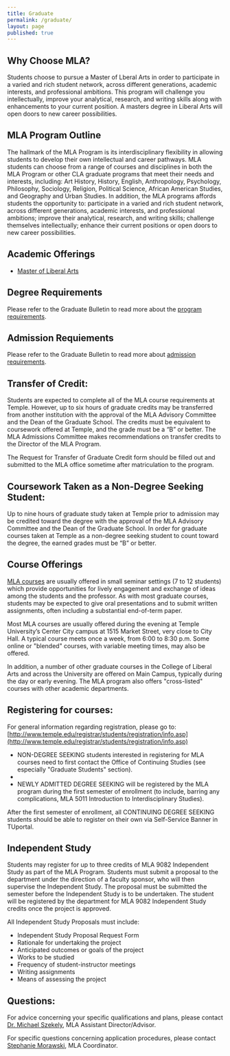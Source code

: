 ```yaml
---
title: Graduate
permalink: /graduate/
layout: page
published: true
---
```


## Why Choose MLA?

Students choose to pursue a Master of Lberal Arts in order to participate in a varied and rich student network, across different generations, academic interests, and professional ambitions. This program will challenge you intellectually, improve your analytical, research, and writing skills along with enhancements to your current position. A masters degree in Liberal Arts will open doors to new career possibilities.

## MLA Program Outline

The hallmark of the MLA Program is its interdisciplinary flexibility in allowing students to develop their own intellectual and career pathways. MLA students can choose from a range of courses and disciplines in both the MLA Program or other CLA graduate programs that meet their needs and interests, including: Art History, History, English, Anthropology, Psychology, Philosophy, Sociology, Religion, Political Science, African American Studies, and Geography and Urban Studies. In addition, the MLA programs affords students the opportunity to: participate in a varied and rich student network, across different generations, academic interests, and professional ambitions; improve their analytical, research, and writing skills; challenge themselves intellectually; enhance their current positions or open doors to new career possibilities.

## Academic Offerings

- [Master of Liberal Arts](http://bulletin.temple.edu/graduate/scd/cla/liberal-arts-mla/)

## Degree Requirements

Please refer to the Graduate Bulletin to read more about the [program requirements](http://bulletin.temple.edu/graduate/scd/cla/liberal-arts-mla/#programrequirementstext). 

## Admission Requiements

Please refer to the Graduate Bulletin to read more about [admission requirements](http://bulletin.temple.edu/graduate/scd/cla/liberal-arts-mla/#admissiontext). 

## Transfer of Credit:

Students are expected to complete all of the MLA course requirements at Temple. However, up to six hours of graduate credits may be transferred from another institution with the approval of the MLA Advisory Committee and the Dean of the Graduate School. The credits must be equivalent to coursework offered at Temple, and the grade must be a “B” or better.  The MLA Admissions Committee makes recommendations on transfer credits to the Director of the MLA Program.

The Request for Transfer of Graduate Credit form should be filled out and submitted to the MLA office sometime after matriculation to the program.

## Coursework Taken as a Non-Degree Seeking Student:

Up to nine hours of graduate study taken at Temple prior to admission may be credited toward the degree with the approval of the MLA Advisory Committee and the Dean of the Graduate School. In order for graduate courses taken at Temple as a non-degree seeking student to count toward the degree, the earned grades must be “B” or better.

## Course Offerings

[MLA courses](http://bulletin.temple.edu/graduate/scd/cla/liberal-arts-mla/#courseinventory) are usually offered in small seminar settings (7 to 12 students) which provide opportunities for lively engagement and exchange of ideas among the students and the professor. As with most graduate courses, students may be expected to give oral presentations and to submit written assignments, often including a substantial end-of-term paper.

Most MLA courses are usually offered during the evening at Temple University’s Center City campus at 1515 Market Street, very close to City Hall. A typical course meets once a week, from 6:00 to 8:30 p.m.  Some online or "blended" courses, with variable meeting times, may also be offered.

In addition, a number of other graduate courses in the College of Liberal Arts and across the University are offered on Main Campus, typically during the day or early evening. The MLA program also offers "cross-listed" courses with other academic departments.

## Registering for courses:

For general information regarding registration, please go to: [http://www.temple.edu/registrar/students/registration/info.asp](http://www.temple.edu/registrar/students/registration/info.asp)

- NON-DEGREE SEEKING students interested in registering for MLA courses need to first contact the Office of Continuing Studies (see especially "Graduate Students" section).
- 
- NEWLY ADMITTED DEGREE SEEKING will be registered by the MLA program during the first semester of enrollment (to include, barring any complications, MLA 5011 Introduction to Interdisciplinary Studies).

After the first semester of enrollment, all CONTINUING DEGREE SEEKING students should be able to register on their own via Self-Service Banner in TUportal.

## Independent Study

Students may register for up to three credits of MLA 9082 Independent Study as part of the MLA Program. Students must submit a proposal to the department under the direction of a faculty sponsor, who will then supervise the Independent Study. The proposal must be submitted the semester before the Independent Study is to be undertaken. The student will be registered by the department for MLA 9082 Independent Study credits once the project is approved.

All Independent Study Proposals must include:

- Independent Study Proposal Request Form
- Rationale for undertaking the project
- Anticipated outcomes or goals of the project
- Works to be studied
- Frequency of student-instructor meetings
- Writing assignments
- Means of assessing the project

## Questions:

For advice concerning your specific qualifications and plans, please contact [Dr. Michael Szekely](mailto:mszekely@temple.edu), MLA Assistant Director/Advisor.

For specific questions concerning application procedures, please contact [Stephanie Morawski](mailto:morawski@temple.edu), MLA Coordinator.

